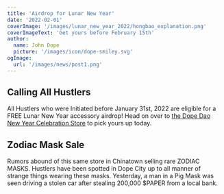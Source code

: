 ```yaml
---
title: 'Airdrop for Lunar New Year'
date: '2022-02-01'
coverImage: '/images/lunar_new_year_2022/hongbao_explanation.png'
coverImageText: 'Get yours before February 15th'
author:
  name: John Dope
  picture: '/images/icon/dope-smiley.svg'
ogImage:
  url: '/images/news/post1.png'
---
```


## Calling All Hustlers

All Hustlers who were Initiated before January 31st, 2022 are eligible for a FREE Lunar New Year accessory airdrop! Head on over to [the Dope Dao New Year Celebration Store](/lunar-new-year) to pick yours up today.

## Zodiac Mask Sale

Rumors abound of this same store in Chinatown selling rare ZODIAC MASKS. Hustlers have been spotted in Dope City up to all manner of strange things wearing these masks. Yesterday, a man in a Pig Mask was seen driving a stolen car after stealing 200,000 $PAPER from a local bank.
